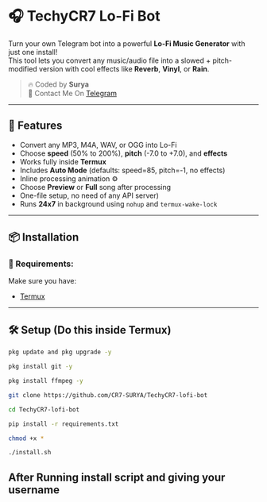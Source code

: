 # 🎧 TechyCR7 Lo-Fi Bot

Turn your own Telegram bot into a powerful **Lo-Fi Music Generator** with just one install!  
This tool lets you convert any music/audio file into a slowed + pitch-modified version with cool effects like **Reverb**, **Vinyl**, or **Rain**.

> 🔥 Coded by **Surya**  
> 🚀 Contact Me On [Telegram](https://t.me/SuryaXCristiano)

---

## 🚀 Features

- Convert any MP3, M4A, WAV, or OGG into Lo-Fi
- Choose **speed** (50% to 200%), **pitch** (-7.0 to +7.0), and **effects**
- Works fully inside **Termux**
- Includes **Auto Mode** (defaults: speed=85, pitch=-1, no effects)
- Inline processing animation ⚙️
- Choose **Preview** or **Full** song after processing
- One-file setup, no need of any API server)
- Runs **24x7** in background using `nohup` and `termux-wake-lock`

---

## 📦 Installation

### 🔧 Requirements:
Make sure you have:
- [Termux](https://f-droid.org/en/packages/com.termux/)


---

## 🛠️ Setup (Do this inside Termux)

```bash
pkg update and pkg upgrade -y

pkg install git -y

pkg install ffmpeg -y

git clone https://github.com/CR7-SURYA/TechyCR7-lofi-bot

cd TechyCR7-lofi-bot

pip install -r requirements.txt

chmod +x * 

./install.sh
```
## After Running install script and giving your username
